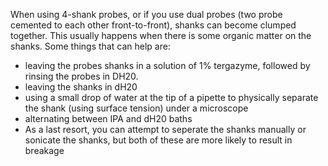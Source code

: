 When using 4-shank probes, or if you use dual probes (two probe cemented to each other front-to-front), shanks can become clumped together. 
This usually happens when there is some organic matter on the shanks. 
Some things that can help are: 
- leaving the probes shanks in a solution of 1% tergazyme, followed by rinsing the probes in DH20. 
- leaving the shanks in dH20
- using a small drop of water at the tip of a pipette to physically separate
the shank (using surface tension) under a microscope
- alternating between IPA and dH20 baths
- As a last resort, you can attempt to seperate the shanks manually or sonicate the shanks, but both of these are more likely to result in breakage